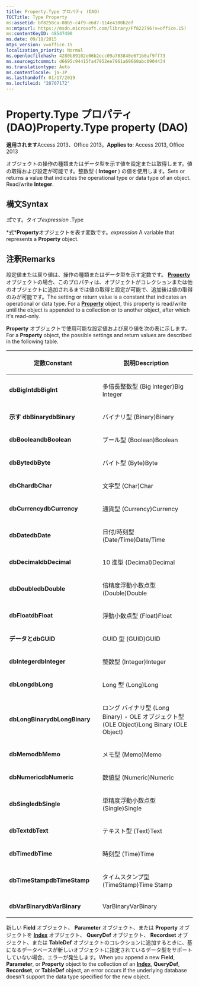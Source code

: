 ```yaml
---
title: Property.Type プロパティ (DAO)
TOCTitle: Type Property
ms:assetid: bf8258ca-08b5-c4f9-e6d7-114e4300b2ef
ms:mtpsurl: https://msdn.microsoft.com/library/Ff822796(v=office.15)
ms:contentKeyID: 48547490
ms.date: 09/18/2015
mtps_version: v=office.15
localization_priority: Normal
ms.openlocfilehash: 4280b89102e06b2ecc09a783840e671b0af9ff73
ms.sourcegitcommit: d6695c94415fa47952ee7961a69660abc0904434
ms.translationtype: Auto
ms.contentlocale: ja-JP
ms.lasthandoff: 01/17/2019
ms.locfileid: "28707172"
---
```

# <a name="propertytype-property-dao"></a><span data-ttu-id="fbb1c-102">Property.Type プロパティ (DAO)</span><span class="sxs-lookup"><span data-stu-id="fbb1c-102">Property.Type property (DAO)</span></span>


<span data-ttu-id="fbb1c-103">**適用されます**Access 2013、Office 2013。</span><span class="sxs-lookup"><span data-stu-id="fbb1c-103">**Applies to**: Access 2013, Office 2013</span></span>

<span data-ttu-id="fbb1c-p101">オブジェクトの操作の種類またはデータ型を示す値を設定または取得します。値の取得および設定が可能です。整数型 ( **Integer** ) の値を使用します。</span><span class="sxs-lookup"><span data-stu-id="fbb1c-p101">Sets or returns a value that indicates the operational type or data type of an object. Read/write **Integer**.</span></span>

## <a name="syntax"></a><span data-ttu-id="fbb1c-106">構文</span><span class="sxs-lookup"><span data-stu-id="fbb1c-106">Syntax</span></span>

<span data-ttu-id="fbb1c-107">*式*です。タイプ</span><span class="sxs-lookup"><span data-stu-id="fbb1c-107">*expression* .Type</span></span>

<span data-ttu-id="fbb1c-108">\*式\***Property**オブジェクトを表す変数です。</span><span class="sxs-lookup"><span data-stu-id="fbb1c-108">*expression* A variable that represents a **Property** object.</span></span>

## <a name="remarks"></a><span data-ttu-id="fbb1c-109">注釈</span><span class="sxs-lookup"><span data-stu-id="fbb1c-109">Remarks</span></span>

<span data-ttu-id="fbb1c-p102">設定値または戻り値は、操作の種類またはデータ型を示す定数です。 **[Property](property-object-dao.md)** オブジェクトの場合、このプロパティは、オブジェクトがコレクションまたは他のオブジェクトに追加されるまでは値の取得と設定が可能で、追加後は値の取得のみが可能です。</span><span class="sxs-lookup"><span data-stu-id="fbb1c-p102">The setting or return value is a constant that indicates an operational or data type. For a **[Property](property-object-dao.md)** object, this property is read/write until the object is appended to a collection or to another object, after which it's read-only.</span></span>

<span data-ttu-id="fbb1c-112">**Property** オブジェクトで使用可能な設定値および戻り値を次の表に示します。</span><span class="sxs-lookup"><span data-stu-id="fbb1c-112">For a **Property** object, the possible settings and return values are described in the following table.</span></span>

<table>
<colgroup>
<col style="width: 50%" />
<col style="width: 50%" />
</colgroup>
<thead>
<tr class="header">
<th><p><span data-ttu-id="fbb1c-113">定数</span><span class="sxs-lookup"><span data-stu-id="fbb1c-113">Constant</span></span></p></th>
<th><p><span data-ttu-id="fbb1c-114">説明</span><span class="sxs-lookup"><span data-stu-id="fbb1c-114">Description</span></span></p></th>
</tr>
</thead>
<tbody>
<tr class="odd">
<td><p><span data-ttu-id="fbb1c-115"><strong>dbBigInt</strong></span><span class="sxs-lookup"><span data-stu-id="fbb1c-115"><strong>dbBigInt</strong></span></span></p></td>
<td><p><span data-ttu-id="fbb1c-116">多倍長整数型 (Big Integer)</span><span class="sxs-lookup"><span data-stu-id="fbb1c-116">Big Integer</span></span></p></td>
</tr>
<tr class="even">
<td><p><span data-ttu-id="fbb1c-117"><strong>示す dbBinary</strong></span><span class="sxs-lookup"><span data-stu-id="fbb1c-117"><strong>dbBinary</strong></span></span></p></td>
<td><p><span data-ttu-id="fbb1c-118">バイナリ型 (Binary)</span><span class="sxs-lookup"><span data-stu-id="fbb1c-118">Binary</span></span></p></td>
</tr>
<tr class="odd">
<td><p><span data-ttu-id="fbb1c-119"><strong>dbBoolean</strong></span><span class="sxs-lookup"><span data-stu-id="fbb1c-119"><strong>dbBoolean</strong></span></span></p></td>
<td><p><span data-ttu-id="fbb1c-120">ブール型 (Boolean)</span><span class="sxs-lookup"><span data-stu-id="fbb1c-120">Boolean</span></span></p></td>
</tr>
<tr class="even">
<td><p><span data-ttu-id="fbb1c-121"><strong>dbByte</strong></span><span class="sxs-lookup"><span data-stu-id="fbb1c-121"><strong>dbByte</strong></span></span></p></td>
<td><p><span data-ttu-id="fbb1c-122">バイト型 (Byte)</span><span class="sxs-lookup"><span data-stu-id="fbb1c-122">Byte</span></span></p></td>
</tr>
<tr class="odd">
<td><p><span data-ttu-id="fbb1c-123"><strong>dbChar</strong></span><span class="sxs-lookup"><span data-stu-id="fbb1c-123"><strong>dbChar</strong></span></span></p></td>
<td><p><span data-ttu-id="fbb1c-124">文字型 (Char)</span><span class="sxs-lookup"><span data-stu-id="fbb1c-124">Char</span></span></p></td>
</tr>
<tr class="even">
<td><p><span data-ttu-id="fbb1c-125"><strong>dbCurrency</strong></span><span class="sxs-lookup"><span data-stu-id="fbb1c-125"><strong>dbCurrency</strong></span></span></p></td>
<td><p><span data-ttu-id="fbb1c-126">通貨型 (Currency)</span><span class="sxs-lookup"><span data-stu-id="fbb1c-126">Currency</span></span></p></td>
</tr>
<tr class="odd">
<td><p><span data-ttu-id="fbb1c-127"><strong>dbDate</strong></span><span class="sxs-lookup"><span data-stu-id="fbb1c-127"><strong>dbDate</strong></span></span></p></td>
<td><p><span data-ttu-id="fbb1c-128">日付/時刻型 (Date/Time)</span><span class="sxs-lookup"><span data-stu-id="fbb1c-128">Date/Time</span></span></p></td>
</tr>
<tr class="even">
<td><p><span data-ttu-id="fbb1c-129"><strong>dbDecimal</strong></span><span class="sxs-lookup"><span data-stu-id="fbb1c-129"><strong>dbDecimal</strong></span></span></p></td>
<td><p><span data-ttu-id="fbb1c-130">10 進型 (Decimal)</span><span class="sxs-lookup"><span data-stu-id="fbb1c-130">Decimal</span></span></p></td>
</tr>
<tr class="odd">
<td><p><span data-ttu-id="fbb1c-131"><strong>dbDouble</strong></span><span class="sxs-lookup"><span data-stu-id="fbb1c-131"><strong>dbDouble</strong></span></span></p></td>
<td><p><span data-ttu-id="fbb1c-132">倍精度浮動小数点型 (Double)</span><span class="sxs-lookup"><span data-stu-id="fbb1c-132">Double</span></span></p></td>
</tr>
<tr class="even">
<td><p><span data-ttu-id="fbb1c-133"><strong>dbFloat</strong></span><span class="sxs-lookup"><span data-stu-id="fbb1c-133"><strong>dbFloat</strong></span></span></p></td>
<td><p><span data-ttu-id="fbb1c-134">浮動小数点型 (Float)</span><span class="sxs-lookup"><span data-stu-id="fbb1c-134">Float</span></span></p></td>
</tr>
<tr class="odd">
<td><p><span data-ttu-id="fbb1c-135"><strong>データと</strong></span><span class="sxs-lookup"><span data-stu-id="fbb1c-135"><strong>dbGUID</strong></span></span></p></td>
<td><p><span data-ttu-id="fbb1c-136">GUID 型 (GUID)</span><span class="sxs-lookup"><span data-stu-id="fbb1c-136">GUID</span></span></p></td>
</tr>
<tr class="even">
<td><p><span data-ttu-id="fbb1c-137"><strong>dbInteger</strong></span><span class="sxs-lookup"><span data-stu-id="fbb1c-137"><strong>dbInteger</strong></span></span></p></td>
<td><p><span data-ttu-id="fbb1c-138">整数型 (Integer)</span><span class="sxs-lookup"><span data-stu-id="fbb1c-138">Integer</span></span></p></td>
</tr>
<tr class="odd">
<td><p><span data-ttu-id="fbb1c-139"><strong>dbLong</strong></span><span class="sxs-lookup"><span data-stu-id="fbb1c-139"><strong>dbLong</strong></span></span></p></td>
<td><p><span data-ttu-id="fbb1c-140">Long 型 (Long)</span><span class="sxs-lookup"><span data-stu-id="fbb1c-140">Long</span></span></p></td>
</tr>
<tr class="even">
<td><p><span data-ttu-id="fbb1c-141"><strong>dbLongBinary</strong></span><span class="sxs-lookup"><span data-stu-id="fbb1c-141"><strong>dbLongBinary</strong></span></span></p></td>
<td><p><span data-ttu-id="fbb1c-142">ロング バイナリ型 (Long Binary) - OLE オブジェクト型 (OLE Object)</span><span class="sxs-lookup"><span data-stu-id="fbb1c-142">Long Binary (OLE Object)</span></span></p></td>
</tr>
<tr class="odd">
<td><p><span data-ttu-id="fbb1c-143"><strong>dbMemo</strong></span><span class="sxs-lookup"><span data-stu-id="fbb1c-143"><strong>dbMemo</strong></span></span></p></td>
<td><p><span data-ttu-id="fbb1c-144">メモ型 (Memo)</span><span class="sxs-lookup"><span data-stu-id="fbb1c-144">Memo</span></span></p></td>
</tr>
<tr class="even">
<td><p><span data-ttu-id="fbb1c-145"><strong>dbNumeric</strong></span><span class="sxs-lookup"><span data-stu-id="fbb1c-145"><strong>dbNumeric</strong></span></span></p></td>
<td><p><span data-ttu-id="fbb1c-146">数値型 (Numeric)</span><span class="sxs-lookup"><span data-stu-id="fbb1c-146">Numeric</span></span></p></td>
</tr>
<tr class="odd">
<td><p><span data-ttu-id="fbb1c-147"><strong>dbSingle</strong></span><span class="sxs-lookup"><span data-stu-id="fbb1c-147"><strong>dbSingle</strong></span></span></p></td>
<td><p><span data-ttu-id="fbb1c-148">単精度浮動小数点型 (Single)</span><span class="sxs-lookup"><span data-stu-id="fbb1c-148">Single</span></span></p></td>
</tr>
<tr class="even">
<td><p><span data-ttu-id="fbb1c-149"><strong>dbText</strong></span><span class="sxs-lookup"><span data-stu-id="fbb1c-149"><strong>dbText</strong></span></span></p></td>
<td><p><span data-ttu-id="fbb1c-150">テキスト型 (Text)</span><span class="sxs-lookup"><span data-stu-id="fbb1c-150">Text</span></span></p></td>
</tr>
<tr class="odd">
<td><p><span data-ttu-id="fbb1c-151"><strong>dbTime</strong></span><span class="sxs-lookup"><span data-stu-id="fbb1c-151"><strong>dbTime</strong></span></span></p></td>
<td><p><span data-ttu-id="fbb1c-152">時刻型 (Time)</span><span class="sxs-lookup"><span data-stu-id="fbb1c-152">Time</span></span></p></td>
</tr>
<tr class="even">
<td><p><span data-ttu-id="fbb1c-153"><strong>dbTimeStamp</strong></span><span class="sxs-lookup"><span data-stu-id="fbb1c-153"><strong>dbTimeStamp</strong></span></span></p></td>
<td><p><span data-ttu-id="fbb1c-154">タイムスタンプ型 (TimeStamp)</span><span class="sxs-lookup"><span data-stu-id="fbb1c-154">Time Stamp</span></span></p></td>
</tr>
<tr class="odd">
<td><p><span data-ttu-id="fbb1c-155"><strong>dbVarBinary</strong></span><span class="sxs-lookup"><span data-stu-id="fbb1c-155"><strong>dbVarBinary</strong></span></span></p></td>
<td><p><span data-ttu-id="fbb1c-156">VarBinary</span><span class="sxs-lookup"><span data-stu-id="fbb1c-156">VarBinary</span></span></p></td>
</tr>
</tbody>
</table>


<span data-ttu-id="fbb1c-157">新しい **Field** オブジェクト、 **Parameter** オブジェクト、または **Property** オブジェクトを **[Index](index-object-dao.md)** オブジェクト、 **QueryDef** オブジェクト、 **Recordset** オブジェクト、または **TableDef** オブジェクトのコレクションに追加するときに、基になるデータベースが新しいオブジェクトに指定されているデータ型をサポートしていない場合、エラーが発生します。</span><span class="sxs-lookup"><span data-stu-id="fbb1c-157">When you append a new **Field**, **Parameter**, or **Property** object to the collection of an **[Index](index-object-dao.md)**, **QueryDef**, **Recordset**, or **TableDef** object, an error occurs if the underlying database doesn't support the data type specified for the new object.</span></span>

